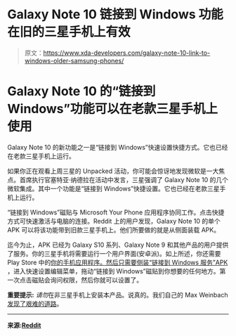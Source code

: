 # Galaxy Note 10 链接到 Windows 功能在旧的三星手机上有效

> 原文：<https://www.xda-developers.com/galaxy-note-10-link-to-windows-older-samsung-phones/>

# Galaxy Note 10 的“链接到 Windows”功能可以在老款三星手机上使用

Galaxy Note 10 的新功能之一是“链接到 Windows”快速设置快捷方式。它也已经在老款三星手机上运行。

如果你正在观看上周三星的 Unpacked 活动，你可能会惊讶地发现微软是一大焦点。首席执行官塞特亚·纳德拉在活动中发言，三星强调了 Galaxy Note 10 的几个微软集成。其中一个功能是“链接到 Windows”快捷设置。它也已经在老款三星手机上运行。

“链接到 Windows”磁贴与 Microsoft Your Phone 应用程序协同工作。点击快捷方式可快速激活与电脑的连接。Reddit 上的用户发现，Galaxy Note 10 的单个 APK 可以将该功能带到旧款三星手机上。他们所要做的就是从侧面装载 APK。

迄今为止，APK 已经为 Galaxy S10 系列、Galaxy Note 9 和其他产品的用户提供了服务。你的三星手机将需要运行一个用户界面(安卓派)。如上所述，你还需要 Play Store 中的[你的手机应用程序。然后只需要](https://play.google.com/store/apps/details?id=com.microsoft.appmanager)[侧装“链接到 Windows 服务”APK](https://www.apkmirror.com/apk/samsung-electronics-co-ltd/link-to-windows-service/) ，进入快速设置编辑菜单，拖动“链接到 Windows”磁贴到你想要的任何地方。第一次点击磁贴会询问权限，然后你就可以设置了。

**重要提示:** *请勿*在非三星手机上安装本产品。说真的。我们自己的 Max Weinbach [发现了艰难的道路](https://twitter.com/mweinbachXDA/status/1162030516524277760)。

* * *

**来源:[Reddit](https://www.reddit.com/r/galaxys10/comments/cqcqh6/link_to_windows_working_on_galaxy_s10/)**